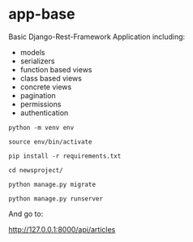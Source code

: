 # app-base
Basic Django-Rest-Framework Application including:
* models
* serializers
* function based views
* class based views
* concrete views
* pagination
* permissions
* authentication

```
python -m venv env
```
```
source env/bin/activate
```
```
pip install -r requirements.txt
```
```
cd newsproject/
```
```
python manage.py migrate
```
```
python manage.py runserver
```

And go to:

http://127.0.0.1:8000/api/articles
